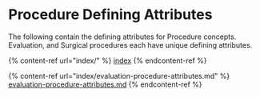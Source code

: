 # Procedure Defining Attributes

The following contain the defining attributes for Procedure concepts. Evaluation, and Surgical procedures each have unique defining attributes.

{% content-ref url="index/" %}
[index](index/)
{% endcontent-ref %}

{% content-ref url="index/evaluation-procedure-attributes.md" %}
[evaluation-procedure-attributes.md](index/evaluation-procedure-attributes.md)
{% endcontent-ref %}

